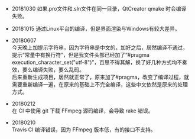 - 20181030
如果.pro文件和.sln文件在同一目录，QtCreator qmake 时会编译失败。

- 20181015
通过Linux平台的编译，但是界面渲染与Windows有较大差异。

- 20180607  
今天晚上加提示字符串，因为字符串是中文的，加好之后，居然编译不通过，提示“常量中有换行符”，但是我文件头部已经加了“#pragma execution_character_set("utf-8")”，百思不得其解，换了好几种方式均不奏效，要么编译失败，要么乱码。  
后来重新生成项目，居然就正常了，原来加了#pragma，改变了编译过程，就需要重新编译一遍，在原来的基础上不完全编译，这些中文依然是原来的处理方式。

- 20180212  
在 CI 中使用 git 下载 FFmpeg 源码编译，会导致 rake 错误。

- 20180210  
Travis CI 编译错误，因为 FFmpeg 版本低，有的接口不支持。